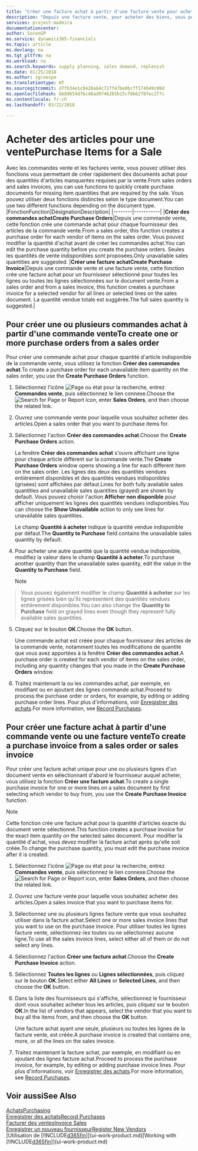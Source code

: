 ```yaml
---
title: "Créer une facture achat à partir d'une facture vente pour acheter des articles pour une vente | Microsoft Docs"
description: "Depuis une facture vente, pour acheter des biens, vous pouvez créer une facture achat pour un fournisseur."
services: project-madeira
documentationcenter: 
author: SorenGP
ms.service: dynamics365-financials
ms.topic: article
ms.devlang: na
ms.tgt_pltfrm: na
ms.workload: na
ms.search.keywords: supply planning, sales demand, replenish
ms.date: 01/25/2018
ms.author: sgroespe
ms.translationtype: HT
ms.sourcegitcommit: d7fb34e1c9428a64c71ff47be8bcff174649c00d
ms.openlocfilehash: bb89654d7bc48ad9746265b15cf0b6270fec2f7c
ms.contentlocale: fr-ch
ms.lasthandoff: 03/22/2018

---
```

# <a name="purchase-items-for-a-sale"></a><span data-ttu-id="442df-103">Acheter des articles pour une vente</span><span class="sxs-lookup"><span data-stu-id="442df-103">Purchase Items for a Sale</span></span>
<span data-ttu-id="442df-104">Avec les commandes vente et les factures vente, vous pouvez utiliser des fonctions vous permettant de créer rapidement des documents achat pour des quantités d'articles manquantes requises par la vente.</span><span class="sxs-lookup"><span data-stu-id="442df-104">From sales orders and sales invoices, you can use functions to quickly create purchase documents for missing item quantities that are required by the sale.</span></span> <span data-ttu-id="442df-105">Vous pouvez utiliser deux fonctions distinctes selon le type document.</span><span class="sxs-lookup"><span data-stu-id="442df-105">You can use two different functions depending on the document type.</span></span>
|<span data-ttu-id="442df-106">Fonction</span><span class="sxs-lookup"><span data-stu-id="442df-106">Function</span></span>|<span data-ttu-id="442df-107">Désignation</span><span class="sxs-lookup"><span data-stu-id="442df-107">Description</span></span>|
|--------|-----------|
|<span data-ttu-id="442df-108">**Créer des commandes achat**</span><span class="sxs-lookup"><span data-stu-id="442df-108">**Create Purchase Orders**</span></span>|<span data-ttu-id="442df-109">Depuis une commande vente, cette fonction crée une commande achat pour chaque fournisseur des articles de la commande vente.</span><span class="sxs-lookup"><span data-stu-id="442df-109">From a sales order, this function creates a purchase order for each vendor of items on the sales order.</span></span> <span data-ttu-id="442df-110">Vous pouvez modifier la quantité d'achat avant de créer les commandes achat.</span><span class="sxs-lookup"><span data-stu-id="442df-110">You can edit the purchase quantity before you create the purchase orders.</span></span> <span data-ttu-id="442df-111">Seules les quantités de vente indisponibles sont proposées.</span><span class="sxs-lookup"><span data-stu-id="442df-111">Only unavailable sales quantities are suggested.</span></span>
|<span data-ttu-id="442df-112">**Créer une facture achat**</span><span class="sxs-lookup"><span data-stu-id="442df-112">**Create Purchase Invoice**</span></span>|<span data-ttu-id="442df-113">Depuis une commande vente et une facture vente, cette fonction crée une facture achat pour un fournisseur sélectionné pour toutes les lignes ou toutes les lignes sélectionnées sur le document vente.</span><span class="sxs-lookup"><span data-stu-id="442df-113">From a sales order and from a sales invoice, this function creates a purchase invoice for a selected vendor for all lines or selected lines on the sales document.</span></span> <span data-ttu-id="442df-114">La quantité vendue totale est suggérée.</span><span class="sxs-lookup"><span data-stu-id="442df-114">The full sales quantity is suggested.</span></span>|

## <a name="to-create-one-or-more-purchase-orders-from-a-sales-order"></a><span data-ttu-id="442df-115">Pour créer une ou plusieurs commandes achat à partir d'une commande vente</span><span class="sxs-lookup"><span data-stu-id="442df-115">To create one or more purchase orders from a sales order</span></span>
<span data-ttu-id="442df-116">Pour créer une commande achat pour chaque quantité d'article indisponible de la commande vente, vous utilisez la fonction **Créer des commandes achat**.</span><span class="sxs-lookup"><span data-stu-id="442df-116">To create a purchase order for each unavailable item quantity on the sales order, you use the **Create Purchase Orders** function.</span></span>

1. <span data-ttu-id="442df-117">Sélectionnez l'icône ![Page ou état pour la recherche](media/ui-search/search_small.png "Page ou état pour la recherche"), entrez **Commandes vente**, puis sélectionnez le lien connexe.</span><span class="sxs-lookup"><span data-stu-id="442df-117">Choose the ![Search for Page or Report](media/ui-search/search_small.png "Search for Page or Report icon") icon, enter **Sales Orders**, and then choose the related link.</span></span>
2. <span data-ttu-id="442df-118">Ouvrez une commande vente pour laquelle vous souhaitez acheter des articles.</span><span class="sxs-lookup"><span data-stu-id="442df-118">Open a sales order that you want to purchase items for.</span></span>
3. <span data-ttu-id="442df-119">Sélectionnez l'action **Créer des commandes achat**.</span><span class="sxs-lookup"><span data-stu-id="442df-119">Choose the **Create Purchase Orders** action.</span></span>

    <span data-ttu-id="442df-120">La fenêtre **Créer des commandes achat** s'ouvre affichant une ligne pour chaque article différent sur la commande vente.</span><span class="sxs-lookup"><span data-stu-id="442df-120">The **Create Purchase Orders** window opens showing a line for each different item on the sales order.</span></span> <span data-ttu-id="442df-121">Les lignes des deux des quantités vendues entièrement disponibles et des quantités vendues indisponibles (grisées) sont affichées par défaut.</span><span class="sxs-lookup"><span data-stu-id="442df-121">Lines for both fully available sales quantities and unavailable sales quantities (grayed) are shown by default.</span></span> <span data-ttu-id="442df-122">Vous pouvez choisir l'action **Afficher non disponible** pour afficher uniquement les lignes des quantités vendues indisponibles.</span><span class="sxs-lookup"><span data-stu-id="442df-122">You can choose the **Show Unavailable** action to only see lines for unavailable sales quantities.</span></span>

    <span data-ttu-id="442df-123">Le champ **Quantité à acheter** indique la quantité vendue indisponible par défaut.</span><span class="sxs-lookup"><span data-stu-id="442df-123">The **Quantity to Purchase** field contains the unavailable sales quantity by default.</span></span>
4. <span data-ttu-id="442df-124">Pour acheter une autre quantité que la quantité vendue indisponible, modifiez la valeur dans le champ **Quantité à acheter**.</span><span class="sxs-lookup"><span data-stu-id="442df-124">To purchase another quantity than the unavailable sales quantity, edit the value in the **Quantity to Purchase** field.</span></span>

    > [!NOTE]  
>   <span data-ttu-id="442df-125">Vous pouvez également modifier le champ **Quantité à acheter** sur les lignes grisées bien qu'ils représentent des quantités vendues entièrement disponibles.</span><span class="sxs-lookup"><span data-stu-id="442df-125">You can also change the **Quantity to Purchase** field on grayed lines even though they represent fully available sales quantities.</span></span>
5. <span data-ttu-id="442df-126">Cliquez sur le bouton **OK**.</span><span class="sxs-lookup"><span data-stu-id="442df-126">Choose the **OK** button.</span></span>

    <span data-ttu-id="442df-127">Une commande achat est créée pour chaque fournisseur des articles de la commande vente, notamment toutes les modifications de quantité que vous avez apportées à la fenêtre **Créer des commandes achat**.</span><span class="sxs-lookup"><span data-stu-id="442df-127">A purchase order is created for each vendor of items on the sales order, including any quantity changes that you made in the **Create Purchase Orders** window.</span></span>
7. <span data-ttu-id="442df-128">Traitez maintenant la ou les commandes achat, par exemple, en modifiant ou en ajoutant des lignes commande achat.</span><span class="sxs-lookup"><span data-stu-id="442df-128">Proceed to process the purchase order or orders, for example, by editing or adding purchase order lines.</span></span> <span data-ttu-id="442df-129">Pour plus d'informations, voir [Enregistrer des achats](purchasing-how-record-purchases.md).</span><span class="sxs-lookup"><span data-stu-id="442df-129">For more information, see [Record Purchases](purchasing-how-record-purchases.md).</span></span>


## <a name="to-create-a-purchase-invoice-from-a-sales-order-or-sales-invoice"></a><span data-ttu-id="442df-130">Pour créer une facture achat à partir d'une commande vente ou une facture vente</span><span class="sxs-lookup"><span data-stu-id="442df-130">To create a purchase invoice from a sales order or sales invoice</span></span>
<span data-ttu-id="442df-131">Pour créer une facture achat unique pour une ou plusieurs lignes d'un document vente en sélectionnant d'abord le fournisseur auquel acheter, vous utilisez la fonction **Créer une facture achat**.</span><span class="sxs-lookup"><span data-stu-id="442df-131">To create a single purchase invoice for one or more lines on a sales document by first selecting which vendor to buy from, you use the **Create Purchase Invoice** function.</span></span>

> [!NOTE]  
>   <span data-ttu-id="442df-132">Cette fonction crée une facture achat pour la quantité d'articles exacte du document vente sélectionné.</span><span class="sxs-lookup"><span data-stu-id="442df-132">This function creates a purchase invoice for the exact item quantity on the selected sales document.</span></span> <span data-ttu-id="442df-133">Pour modifier la quantité d'achat, vous devez modifier la facture achat après qu'elle soit créée.</span><span class="sxs-lookup"><span data-stu-id="442df-133">To change the purchase quantity, you must edit the purchase invoice after it is created.</span></span>  

1. <span data-ttu-id="442df-134">Sélectionnez l'icône ![Page ou état pour la recherche](media/ui-search/search_small.png "Page ou état pour la recherche"), entrez **Commandes vente**, puis sélectionnez le lien connexe.</span><span class="sxs-lookup"><span data-stu-id="442df-134">Choose the ![Search for Page or Report](media/ui-search/search_small.png "Search for Page or Report icon") icon, enter **Sales Orders**, and then choose the related link.</span></span>
2. <span data-ttu-id="442df-135">Ouvrez une facture vente pour laquelle vous souhaitez acheter des articles.</span><span class="sxs-lookup"><span data-stu-id="442df-135">Open a sales invoice that you want to purchase items for.</span></span>
3. <span data-ttu-id="442df-136">Sélectionnez une ou plusieurs lignes facture vente que vous souhaitez utiliser dans la facture achat.</span><span class="sxs-lookup"><span data-stu-id="442df-136">Select one or more sales invoice lines that you want to use on the purchase invoice.</span></span> <span data-ttu-id="442df-137">Pour utiliser toutes les lignes facture vente, sélectionnez-les toutes ou ne sélectionnez aucune ligne.</span><span class="sxs-lookup"><span data-stu-id="442df-137">To use all the sales invoice lines, select either all of them or do not select any lines.</span></span>
4. <span data-ttu-id="442df-138">Sélectionnez l'action **Créer une facture achat**.</span><span class="sxs-lookup"><span data-stu-id="442df-138">Choose the **Create Purchase Invoice** action.</span></span>
5. <span data-ttu-id="442df-139">Sélectionnez **Toutes les lignes** ou **Lignes sélectionnées**, puis cliquez sur le bouton **OK**.</span><span class="sxs-lookup"><span data-stu-id="442df-139">Select either **All Lines** or **Selected Lines**, and then choose the **OK** button.</span></span>  
6. <span data-ttu-id="442df-140">Dans la liste des fournisseurs qui s'affiche, sélectionnez le fournisseur dont vous souhaitez acheter tous les articles, puis cliquez sur le bouton **OK**.</span><span class="sxs-lookup"><span data-stu-id="442df-140">In the list of vendors that appears, select the vendor that you want to buy all the items from, and then choose the **OK** button.</span></span>

    <span data-ttu-id="442df-141">Une facture achat ayant une seule, plusieurs ou toutes les lignes de la facture vente, est créée.</span><span class="sxs-lookup"><span data-stu-id="442df-141">A purchase invoice is created that contains one, more, or all the lines on the sales invoice.</span></span>
7. <span data-ttu-id="442df-142">Traitez maintenant la facture achat, par exemple, en modifiant ou en ajoutant des lignes facture achat.</span><span class="sxs-lookup"><span data-stu-id="442df-142">Proceed to process the purchase invoice, for example, by editing or adding purchase invoice lines.</span></span> <span data-ttu-id="442df-143">Pour plus d'informations, voir [Enregistrer des achats](purchasing-how-record-purchases.md).</span><span class="sxs-lookup"><span data-stu-id="442df-143">For more information, see [Record Purchases](purchasing-how-record-purchases.md).</span></span>

## <a name="see-also"></a><span data-ttu-id="442df-144">Voir aussi</span><span class="sxs-lookup"><span data-stu-id="442df-144">See Also</span></span>
[<span data-ttu-id="442df-145">Achats</span><span class="sxs-lookup"><span data-stu-id="442df-145">Purchasing</span></span>](purchasing-manage-purchasing.md)  
[<span data-ttu-id="442df-146">Enregistrer des achats</span><span class="sxs-lookup"><span data-stu-id="442df-146">Record Purchases</span></span>](purchasing-how-record-purchases.md)  
[<span data-ttu-id="442df-147">Facturer des ventes</span><span class="sxs-lookup"><span data-stu-id="442df-147">Invoice Sales</span></span>](sales-how-invoice-sales.md)  
[<span data-ttu-id="442df-148">Enregistrer un nouveau fournisseur</span><span class="sxs-lookup"><span data-stu-id="442df-148">Register New Vendors</span></span>](purchasing-how-register-new-vendors.md)  
<span data-ttu-id="442df-149">[Utilisation de [!INCLUDE[d365fin](includes/d365fin_md.md)]](ui-work-product.md)</span><span class="sxs-lookup"><span data-stu-id="442df-149">[Working with [!INCLUDE[d365fin](includes/d365fin_md.md)]](ui-work-product.md)</span></span>

